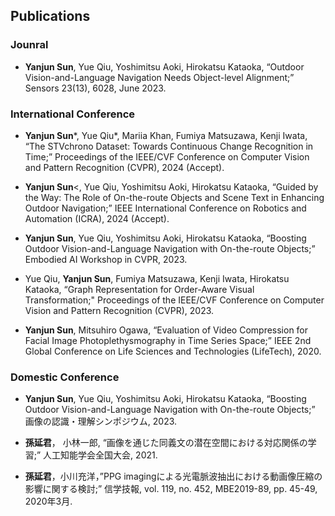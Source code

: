 ## Publications

### Jounral

- **Yanjun Sun**, Yue Qiu, Yoshimitsu Aoki, Hirokatsu Kataoka, “Outdoor Vision-and-Language Navigation Needs Object-level Alignment;” Sensors 23(13), 6028, June 2023.

### International Conference

- **Yanjun Sun***, Yue Qiu*, Mariia Khan, Fumiya Matsuzawa, Kenji Iwata, “The STVchrono Dataset: Towards Continuous Change Recognition in Time;” Proceedings of the IEEE/CVF Conference on Computer Vision and Pattern Recognition (CVPR), 2024 (Accept).

- **Yanjun Sun**<, Yue Qiu, Yoshimitsu Aoki, Hirokatsu Kataoka, “Guided by the Way: The Role of On-the-route Objects and Scene Text in Enhancing Outdoor Navigation;” IEEE International Conference on Robotics and Automation (ICRA), 2024 (Accept).

- **Yanjun Sun**, Yue Qiu, Yoshimitsu Aoki, Hirokatsu Kataoka, “Boosting Outdoor Vision-and-Language Navigation with On-the-route Objects;” Embodied AI Workshop in CVPR, 2023.

- Yue Qiu, **Yanjun Sun**, Fumiya Matsuzawa, Kenji Iwata, Hirokatsu Kataoka, “Graph Representation for Order-Aware Visual Transformation;" Proceedings of the IEEE/CVF Conference on Computer Vision and Pattern Recognition (CVPR), 2023.

- **Yanjun Sun**, Mitsuhiro Ogawa, “Evaluation of Video Compression for Facial Image Photoplethysmography in Time Series Space;” IEEE 2nd Global Conference on Life Sciences and Technologies (LifeTech), 2020.

### Domestic Conference
- **Yanjun Sun**, Yue Qiu, Yoshimitsu Aoki, Hirokatsu Kataoka, “Boosting Outdoor Vision-and-Language Navigation with On-the-route Objects;” 画像の認識・理解シンポジウム, 2023.

- **孫延君**， 小林一郎, “画像を通じた同義文の潜在空間における対応関係の学習;” 人工知能学会全国大会, 2021.

- **孫延君**，小川充洋，”PPG imagingによる光電脈波抽出における動画像圧縮の影響に関する検討;” 信学技報, vol. 119, no. 452, MBE2019-89, pp. 45-49, 2020年3月.


